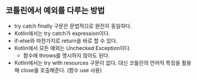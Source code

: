 ## 코틀린에서 예외를 다루는 방법

- try catch finally 구문은 문법적으로 완전히 동일하다.
- Kotlin에서는 try catch가 expression이다.
 - if-else와 마찬가지로 return을 바로 할 수 있다.
- Kotlin에서 모든 예외는 Unchecked Exception이다.
  - 함수에 throws를 명시하지 않아도 된다.
- Kotlin에서는 try with resources 구문이 없다. 대신 코틀린의 언어적 특징을 활용해 close를 호출해준다. (함수 use 사용)
